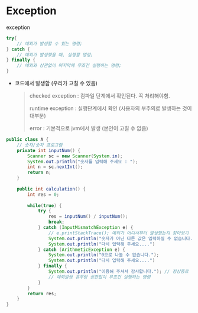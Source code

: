 # Exception

exception

```java
try{
    // 예외가 발생할 수 있는 명령;
} catch {
    // 예외가 발생했을 때, 실행할 명령;
} finally {
    // 예외와 상관없이 마지막에 무조건 실행하는 명령;
}
```



- 코드에서 발생함 (우리가 고칠 수 있음)

  > checked exception : 컴파일 단계에서 확인된다. 꼭 처리해야함.
  >
  > runtime exception : 실행단계에서 확인 (사용자의 부주의로 발생하는 것이 대부분)
  >
  > error : 기본적으로 jvm에서 발생 (본인이 고칠 수 없음)



```java
public class A {
    // 숫자/숫자 프로그램
    private int inputNum() {
        Scanner sc = new Scanner(System.in);
        System.out.println("숫자를 입력해 주세요 : ");
        int n = sc.nextInt();
        return n;
    }
    
    public int calculation() {
        int res = 0;
        
        while(true) {
            try {
                res = inputNum() / inputNum();
                break;
            } catch (InputMismatchException e) {
                // e.printStackTrace(); 예외가 어디서부터 발생했는지 찾아보기
                System.out.println("숫자가 아닌 다른 값은 입력하실 수 없습니다.");
                System.out.println("다시 입력해 주세요....")
            } catch (ArithmeticException e) {
                System.out.println("0으로 나눌 수 없습니다.");
                System.out.println("다시 입력해 주세요....")
            } finally {
                System.out.println("이용해 주셔서 감사합니다."); // 정상종료
                // 예외발생 유무랑 상관없이 무조건 실행하는 명령
            }
        }
        return res;
    }
}
```

